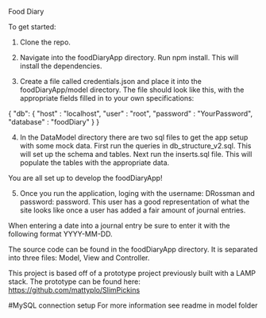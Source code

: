 Food Diary

To get started:

1. Clone the repo.  

2. Navigate into the foodDiaryApp directory.  Run npm install.  This will install the dependencies.  

3. Create a file called credentials.json and place it into the foodDiaryApp/model directory.  The file should look like this, with the appropriate fields filled in to your own specifications:

{ "db": 
  { 
    "host" : "localhost",
    "user" : "root",
    "password" : "YourPassword",
    "database" : "foodDiary"
  }
}

4. In the DataModel directory there are two sql files to get the app setup with some mock data.  First run the queries in db_structure_v2.sql.  This will set up the schema and tables.  Next run the inserts.sql file.  This will populate the tables with the appropriate data.   

You are all set up to develop the foodDiaryApp!

5. Once you run the application, loging with the username: DRossman and password: password.  This user has a good representation of what the site looks like once a user has added a fair amount of journal entries.  

When entering a date into a journal entry be sure to enter it with the following format YYYY-MM-DD.  

The source code can be found in the foodDiaryApp directory.  It is separated into three files: Model, View and Controller.

This project is based off of a prototype project previously built with a LAMP stack.  The prototype can be found here:  https://github.com/mattyplo/SlimPickins

#MySQL connection setup
For more information see readme in model folder

